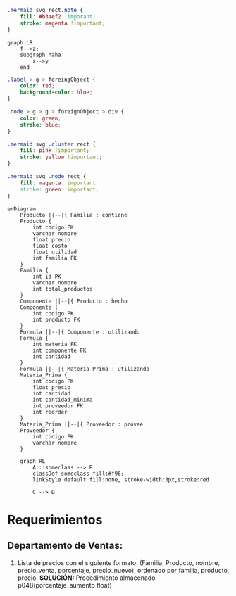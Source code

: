 
```css
.mermaid svg rect.note {
	fill: #b3aef2 !imporant;
	stroke: magenta !important;
}
```

```mermaid
graph LR
	f-->z;
	subgraph haha
		z-->y
	end
```

```css
.label > g > foreingObject {
	color: red;
	background-color: blue;
}

.node > g > g > foreignObject > div {
	color: green;
	stroke: blue;
}

.mermaid svg .cluster rect {
	fill: pink !important;
	stroke: yellow !important;
}

.mermaid svg .node rect {
	fill: magenta !important
	stroke: green !important;
}
```
```mermaid
erDiagram
	Producto ||--|{ Familia : contiene
	Producto {
		int codigo PK
		varchar nombre
		float precio
		float costo
		float utilidad
		int familia FK
	}
	Familia {
		int id PK
		varchar nombre
		int total_productos
	}
	Componente ||--|{ Producto : hecho
	Componente {
		int codigo PK
		int producto FK
	}
	Formula ||--|{ Componente : utilizando
	Formula {
		int materia FK
		int componente FK
		int cantidad
	}
	Formula ||--|{ Materia_Prima : utilizando
	Materia_Prima {
		int codigo PK
		float precio
		int cantidad
		int cantidad_minima
		int proveedor FK
		int reorder
	}
	Materia_Prima ||--|{ Proveedor : provee
	Proveedor {
		int codigo PK
		varchar nombre
	}
```



```mermaid
	graph RL
		A:::someclass --> B
		classDef someclass fill:#f96;
		linkStyle default fill:none, stroke-width:3px,stroke:red

		C --> D

```




# Requerimientos
## Departamento de Ventas:
1. Lista de precios con el siguiente formato. (Familia, Producto, nombre, precio_venta, porcentaje, precio_nuevo), ordenado por familia, producto, precio. **SOLUCIÓN:** Procedimiento almacenado p048(porcentaje_aumento float)